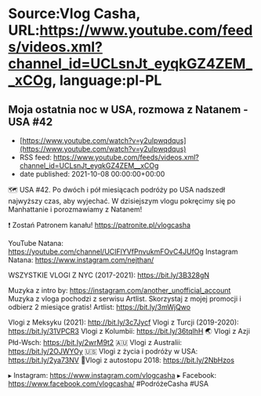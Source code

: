 # Source:Vlog Casha, URL:https://www.youtube.com/feeds/videos.xml?channel_id=UCLsnJt_eyqkGZ4ZEM__xCOg, language:pl-PL

## Moja ostatnia noc w USA, rozmowa z Natanem - USA #42
 - [https://www.youtube.com/watch?v=y2uIpwqdqus](https://www.youtube.com/watch?v=y2uIpwqdqus)
 - RSS feed: https://www.youtube.com/feeds/videos.xml?channel_id=UCLsnJt_eyqkGZ4ZEM__xCOg
 - date published: 2021-10-08 00:00:00+00:00

🗺️ USA #42. Po dwóch i pół miesiącach podróży po USA nadszedł najwyższy czas, aby wyjechać. W dzisiejszym vlogu pokręcimy się po Manhattanie i porozmawiamy z Natanem!

❗ Zostań Patronem kanału!
https://patronite.pl/vlogcasha

YouTube Natana: https://youtube.com/channel/UCIFlYVfPnvukmFOvC4JUfOg
Instagram Natana: https://www.instagram.com/nejthan/

WSZYSTKIE VLOGI Z NYC (2017-2021): https://bit.ly/3B328gN

Muzyka z intro by: https://instagram.com/another_unofficial_account
Muzyka z vloga pochodzi z serwisu Artlist. Skorzystaj z mojej promocji i odbierz 2 miesiące gratis!
Artlist: https://bit.ly/3mWjQwo

Vlogi z Meksyku (2021): http://bit.ly/3c7Jycf
Vlogi z Turcji (2019-2020): https://bit.ly/31VPCR3
Vlogi z Kolumbii: https://bit.ly/36tqlhH
🌏 Vlogi z Azji Płd-Wsch: https://bit.ly/2wrM9t2
🇦🇺 Vlogi z Australii: https://bit.ly/2OJWYOy
🇺🇸 Vlogi z życia i podróży w USA: https://bit.ly/2ya73NV
🚙Vlogi z autostopu 2018: https://bit.ly/2NbHzos

▸ Instagram: https://www.instagram.com/vlogcasha
▸ Facebook: https://www.facebook.com/vlogcasha/
#PodróżeCasha #USA

